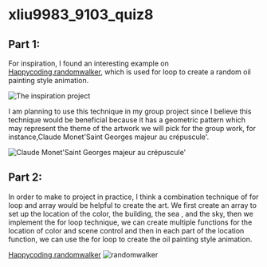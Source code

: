 # xliu9983_9103_quiz8
## **Part 1:**
For inspiration, I found an interesting example on [Happycoding,randomwalker](https://happycoding.io/tutorials/p5js/animation/random-walker), which is used for loop to create a random oil painting style animation.

![The inspiration project](https://happycoding.io/tutorials/p5js/animation/images/random-walker-1.png)

I am planning to use this technique in my group project since I believe this technique would be beneficial because it has a geometric pattern which may represent the theme of the artwork we will pick for the group work, for instance,Claude Monet'Saint Georges majeur au crépuscule'.

![Claude Monet'Saint Georges majeur au crépuscule'](https://upload.wikimedia.org/wikipedia/commons/thumb/d/da/Claude_Monet%2C_Saint-Georges_majeur_au_cr%C3%A9puscule.jpg/1200px-Claude_Monet%2C_Saint-Georges_majeur_au_cr%C3%A9puscule.jpg)

## **Part 2:**
In order to make to project in practice, I think a combination technique of for loop and array would be helpful to create the art. We first create an array to set up the location of the color, the building, the sea , and the sky, then we implement the for loop technique, we can create multiple functions for the location of color and scene control and then in each part of the location function, we can use the for loop to create the oil painting style animation.

[Happycoding,randomwalker](https://youtu.be/m2lT4QojnGg)
![randomwalker](https://drive.google.com/file/d/1ig4ZLbhLAgsZ9i4uAYXbixn1rQMLulnX/view?usp=drive_link)


